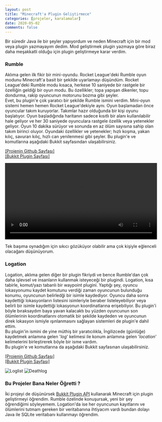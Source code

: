 ```yaml
---
layout: post
title: "Minecraft'a Plugin Geliştirmece"
categories: [projeler, karalamalar]
date: 2020-05-02
comments: false
---
```


Bir süredir Java ile bir şeyler yapıyordum ve neden Minecraft için bir mod veya plugin yazmayayım dedim. Mod geliştirmek plugin yazmaya göre biraz daha meşakkatli olduğu için plugin geliştirmeye karar verdim. <br>


### Rumble
Aklıma gelen ilk fikir bir mini-oyundu. Rocket League'deki Rumble oyun modunu Minecraft'a basit bir şekilde uyarlamayı düşündüm. Rocket League'deki Rumble modu kısaca, herkese 10 saniyede bir rastgele bir özelliğin geldiği bir oyun modu. Bu özellikler; topa yapışan dikenler, topu dondurma, rakip oyuncunun motorunu bozma gibi şeyler. <br>
Evet, bu plugin'e çok yaratıcı bir şekilde Rumble ismini verdim. Mini-oyun sistemi hemen hemen Rocket League'dekiyle aynı. Oyun başlamadan önce oyuncular takım kuruyorlar. Takımlar hazır olduğunda bir kişi oyunu başlatıyor. Oyun başladığında haritanın sadece kısıtlı bir alanı kullanılabilir hale geliyor ve her 30 saniyede oyunculara rastgele özellik veya yetenekler geliyor. Oyun 10 dakika sürüyor ve sonunda en az ölüm sayısına sahip olan takım birinci oluyor. Oyundaki özellikler ve yetenekler; hızlı koşma, yakan kılıç, savuran kılıç, hızlı can yenilenmesi gibi şeyler. Bu plugin'e ve komutlarına aşağıdaki Bukkit sayfasından ulaşabilirsiniz.<br>

[[Projenin Github Sayfası]](https://github.com/aeren108/rumble)<br>
[[Bukkit Plugin Sayfası]](https://dev.bukkit.org/projects/rumble)

<video style="margin: 0 auto; width: 100%;
  max-height: 100%;" controls>
  <source src="../../../../assets/vid/rumblerecord.mp4" type="video/mp4">
</video> 

Tek başıma oynadığım için sıkıcı gözüküyor olabilir ama çok kişiyle eğlenceli olacağanı düşünüyorum.

### Logation
Logation, aklıma gelen diğer bir plugin fikriydi ve bence Rumble'dan çok daha işlevsel ve insanların kullanmak isteyeceği bir plugindi. Logation, kısa tabirle, komut/yazı tabanlı bir waypoint plugini. Yaptığı şey, oyuncu lokasyonumu kaydet komutunu verdiği zaman oyuncunun bulunduğu konumu, oyuncunun belirledği bir isimle kaydediyor. Oyuncu daha sonra kaydettiği lokasyonların listesini isimleriyle beraber listeleyebiliyor veya belirli bir isimle kaydettiği lokasyonun koordinatlarına erişebiliyor. Bu plugin'i böyle bıraksaydım baya yavan kalacaktı bu yüzden oyuncunun son ölümlerinin koordinatlarını otomatik bir şekilde kaydeden ve oyuncunun direk lokasyon ismiyle ışınlanmasını sağlayan sistemleri de plugin'e dahil ettim.<br>
Bu plugin'in ismini de yine müthiş bir yaratıcılıkla, İngilizcede (günlüğe) kaydetmek anlamına gelen '*log*' kelimesi ile konum anlamına gelen '*location*' kelimelerini birleştirerek böyle bir isme vardım.<br>
Bu plugin'e ve komutlarına da aşağıdaki Bukkit sayfasınan ulaşabilirsiniz.<br>

[[Projenin Github Sayfası]](https://github.com/aeren108/logation)<br>
[[Bukkit Plugin Sayfası]](https://dev.bukkit.org/projects/logation)

![Loglist](../../../../assets/img/loglist.jpg)
![Deathlog](../../../../assets/img/deathlog.jpg)

### Bu Projeler Bana Neler Öğretti ?
İki projeyi de düşünürsek [Bukkit Plugin API](https://bukkit.gamepedia.com/Main_Page) kullanarak Minecraft için plugin geliştirmeyi öğrendim. Rumble özelinde konuşursak, yeni bir şey öğrendiğimi söyleyemem. Logation'da ise her oyuncunun kayıtlarını ve ölümlerini tutmam gereken bir veritabanına ihtiyacım vardı bundan dolayı Java ile SQLite veritabanı kullanmayı öğrendim. 